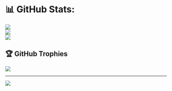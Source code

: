 # 📊 GitHub Stats:
![](https://github-readme-stats.vercel.app/api?username=six2dez&show_icons=true&theme=dark&include_all_commits=true&count_private=true)<br/>
![](https://github-readme-streak-stats.herokuapp.com/?user=six2dez&theme=dark&hide_border=false)<br/>
![](https://github-readme-stats.vercel.app/api/top-langs/?username=six2dez&theme=dark&hide_border=false&include_all_commits=true&count_private=true&layout=compact)

## 🏆 GitHub Trophies
![](https://github-profile-trophy.vercel.app/?username=six2dez&theme=onedark&no-frame=false&no-bg=false&margin-w=4)

---
[![](https://visitcount.itsvg.in/api?id=six2dez&icon=2&color=2)](https://visitcount.itsvg.in)
